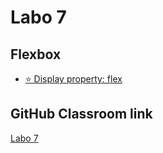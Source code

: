 # Labo 7

## Flexbox

* [⭐️ Display property: flex](https://apwt.gitbook.io/webtechnologie/css/natuurlijke-volgorde/flex)

## GitHub Classroom link

[Labo 7](https://classroom.github.com/a/8ytTW6mn)
